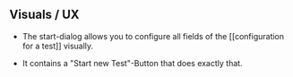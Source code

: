 ## Visuals / UX

- The start-dialog allows you to configure all fields of the [[configuration for a test]] visually.
  
- It contains a "Start new Test"-Button that does exactly that.